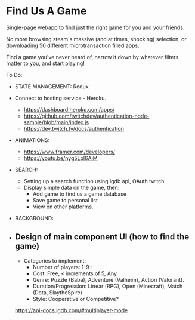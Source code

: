 # Find Us A Game

Single-page webapp to find just the right game for you and your friends. 

No more browsing steam's massive (and at times, shocking) selection, 
or downloading 50 different microtransaction filled apps.

Find a game you've never heard of, narrow it down by whatever filters matter to you, and start playing!

To Do: 

- STATE MANAGEMENT: Redux.

- Connect to hosting service - Heroku.
    - https://dashboard.heroku.com/apps/
    - https://github.com/twitchdev/authentication-node-sample/blob/main/index.js
    - https://dev.twitch.tv/docs/authentication

- ANIMATIONS: 
    - https://www.framer.com/developers/
    - https://youtu.be/nyg5Lpl6AiM
    
- SEARCH:
    - Setting up a search function using igdb api, OAuth twitch.
    - Display simple data on the game, then:
        - Add game to find us a game database 
        - Save game to personal list
        - View on other platforms.

- BACKGROUND:
- Design of main component UI (how to find the game)
    - 
    - Categories to implement:
        - Number of players: 1-9+
        - Cost:  Free, < increments of 5, Any
        - Genre: Puzzle (Baba), Adventure (Valheim), Action (Valorant).
        - Duration/Progression: Linear (RPG), Open (Minecraft), Match (Dota, SlaytheSpire)
        - Style: Cooperative or Competitive?

    https://api-docs.igdb.com/#multiplayer-mode

